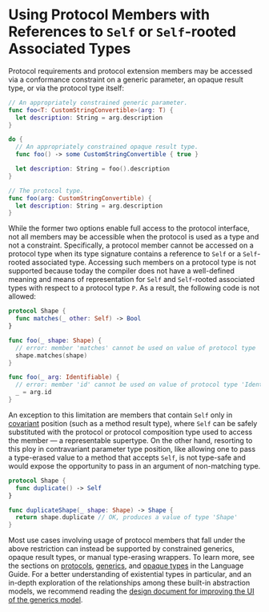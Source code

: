 # Using Protocol Members with References to `Self` or `Self`-rooted Associated Types

Protocol requirements and protocol extension members may be accessed via a conformance constraint on a generic parameter, an opaque result type, or via the protocol type itself:

```swift
// An appropriately constrained generic parameter.
func foo<T: CustomStringConvertible>(arg: T) {
  let description: String = arg.description
}

do {
  // An appropriately constrained opaque result type.
  func foo() -> some CustomStringConvertible { true }

  let description: String = foo().description
}

// The protocol type.
func foo(arg: CustomStringConvertible) {
  let description: String = arg.description
}
```

While the former two options enable full access to the protocol interface, not all members may be accessible when the protocol is used as a type and not a constraint. Specifically, a protocol member cannot be accessed on a protocol type when its type signature contains a reference to `Self` or a `Self`-rooted associated type. Accessing such members on a protocol type is not supported because today the compiler does not have a well-defined meaning and means of representation for  `Self` and  `Self`-rooted associated types with respect to a protocol type  `P`.  As a result, the following code is not allowed:

```swift
protocol Shape {
  func matches(_ other: Self) -> Bool
}

func foo(_ shape: Shape) {
  // error: member 'matches' cannot be used on value of protocol type 'Shape'; use a generic constraint instead
  shape.matches(shape)
}

func foo(_ arg: Identifiable) {
  // error: member 'id' cannot be used on value of protocol type 'Identifiable'; use a generic constraint instead
  _ = arg.id
}
```

An exception to this limitation are members that contain `Self` only in [covariant](https://en.wikipedia.org/wiki/Covariance_and_contravariance_(computer_science)) position (such as a method result type), where  `Self` can be safely substituted with the protocol or protocol composition type used to access the member — a representable supertype. On the other hand, resorting to this ploy in contravariant parameter type position, like allowing one to pass a type-erased value to a method that accepts `Self`, is not type-safe and would expose the opportunity to pass in an argument of non-matching type.

```swift
protocol Shape {
  func duplicate() -> Self
}

func duplicateShape(_ shape: Shape) -> Shape {
  return shape.duplicate // OK, produces a value of type 'Shape'
}
```

Most use cases involving usage of protocol members that fall under the above restriction can instead be supported by constrained generics, opaque result types, or manual type-erasing wrappers. To learn more, see the sections on [protocols](https://docs.swift.org/swift-book/LanguageGuide/Protocols.html), [generics](https://docs.swift.org/swift-book/LanguageGuide/Generics.html), and [opaque types](https://docs.swift.org/swift-book/LanguageGuide/OpaqueTypes.html) in the Language Guide. For a better understanding of existential types in particular, and an in-depth exploration of the relationships among these built-in abstraction models, we recommend reading the [design document for improving the UI of the generics model](https://forums.swift.org/t/improving-the-ui-of-generics/22814).
